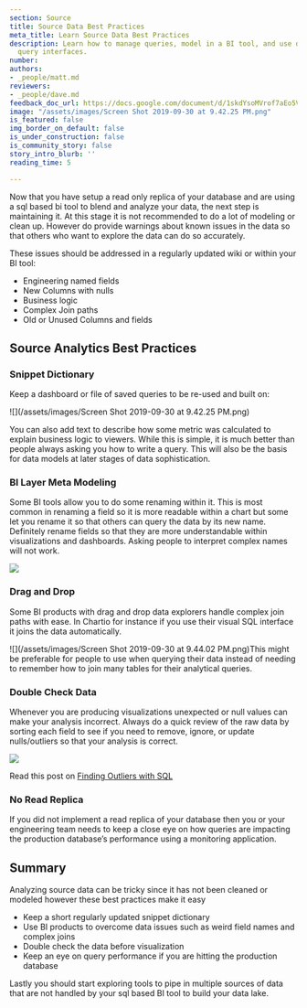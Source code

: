 ```yaml
---
section: Source
title: Source Data Best Practices
meta_title: Learn Source Data Best Practices
description: Learn how to manage queries, model in a BI tool, and use drag and drop
  query interfaces.
number: 
authors:
- _people/matt.md
reviewers:
- _people/dave.md
feedback_doc_url: https://docs.google.com/document/d/1skdYsoMVrof7aEo5VsqhpFtC7SwnJC9foTA-2peSx4o/edit?usp=sharing
image: "/assets/images/Screen Shot 2019-09-30 at 9.42.25 PM.png"
is_featured: false
img_border_on_default: false
is_under_construction: false
is_community_story: false
story_intro_blurb: ''
reading_time: 5

---
```

Now that you have setup a read only replica of your database and are using a sql based bi tool to blend and analyze your data, the next step is maintaining it. At this stage it is not recommended to do a lot of modeling or clean up. However do provide warnings about known issues in the data so that others who want to explore the data can do so accurately.

These issues should be addressed in a regularly updated wiki or within your BI tool:

* Engineering named fields
* New Columns with nulls
* Business logic
* Complex Join paths
* Old or Unused Columns and fields

## Source Analytics Best Practices

### Snippet Dictionary

Keep a dashboard or file of saved queries to be re-used and built on:

![](/assets/images/Screen Shot 2019-09-30 at 9.42.25 PM.png)

You can also add text to describe how some metric was calculated to explain business logic to viewers. While this is simple, it is much better than people always asking you how to write a query. This will also be the basis for data models at later stages of data sophistication.

### BI Layer Meta Modeling

Some BI tools allow you to do some renaming within it. This is most common in renaming a field so it is more readable within a chart but some let you rename it so that others can query the data by its new name. Definitely rename fields so that they are more understandable within visualizations and dashboards. Asking people to interpret complex names will not work.

![](https://lh3.googleusercontent.com/zG4ozj43oza7HHf9wKwKVkDmuB7f0XgrCQ6-lPmkgrlyvzF5VeSwfAed6V-lFKRKMSXfGZe32WMTuDwU3gjjJqSwFCFmRsBDVMwgr45Fbmvw5gufFQ09QJBUTTaXslYIGEQyi1aa)

### Drag and Drop

Some BI products with drag and drop data explorers handle complex join paths with ease. In Chartio for instance if you use their visual SQL interface it joins the data automatically.

  
![](/assets/images/Screen Shot 2019-09-30 at 9.44.02 PM.png)This might be preferable for people to use when querying their data instead of needing to remember how to join many tables for their analytical queries.

### Double Check Data

Whenever you are producing visualizations unexpected or null values can make your analysis incorrect. Always do a quick review of the raw data by sorting each field to see if you need to remove, ignore, or update nulls/outliers so that your analysis is correct.

![](https://lh5.googleusercontent.com/BmGwGhaJuho0fTOdjBVHiT9Mo0VZG7OCj6nQnXrhHhw51hDHng3drTzh0bCH-xxWM_e2MvVf0DmryH0N70u6SCiywucT-6RUKhRhIIUoOkiAcBzmNaMUZ2iem6CdM9Z5-7Afz8PH)

Read this post on [Finding Outliers with SQL](https://dataschool.com/how-to-teach-people-sql/how-to-find-outliers-with-sql/)

### No Read Replica

If you did not implement a read replica of your database then you or your engineering team needs to keep a close eye on how queries are impacting the production database’s performance using a monitoring application.

## Summary

Analyzing source data can be tricky since it has not been cleaned or modeled however these best practices make it easy

* Keep a short regularly updated snippet dictionary
* Use BI products to overcome data issues such as weird field names and complex joins
* Double check the data before visualization
* Keep an eye on query performance if you are hitting the production database

Lastly you should start exploring tools to pipe in multiple sources of data that are not handled by your sql based BI tool to build your data lake.